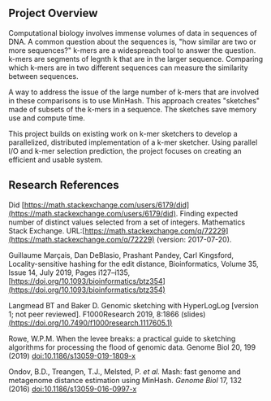 ## Project Overview

Computational biology involves immense volumes of data in sequences of DNA. A common question about the sequences is, "how similar are two or more sequences?" k-mers are a widespreach tool to answer the question. k-mers are segments of legnth k that are in the larger sequence. Comparing which k-mers are in two different sequences can measure the similarity between sequences.

A way to address the issue of the large number of k-mers that are involved in these comparisons is to use MinHash. This approach creates "sketches" made of subsets of the k-mers in a sequence. The sketches save memory use and compute time.

This project builds on existing work on k-mer sketchers to develop a parallelized, distributed implementation of a k-mer sketcher. Using parallel I/O and k-mer selection prediction, the project focuses on creating an efficient and usable system.

## Research References

Did [https://math.stackexchange.com/users/6179/did](https://math.stackexchange.com/users/6179/did). Finding expected number of distinct values selected from a set of integers. Mathematics Stack Exchange. URL:[https://math.stackexchange.com/q/72229](https://math.stackexchange.com/q/72229) (version: 2017-07-20).

Guillaume Marçais, Dan DeBlasio, Prashant Pandey, Carl Kingsford, Locality-sensitive hashing for the edit distance, Bioinformatics, Volume 35, Issue 14, July 2019, Pages i127–i135, [https://doi.org/10.1093/bioinformatics/btz354](https://doi.org/10.1093/bioinformatics/btz354)

Langmead BT and Baker D. Genomic sketching with HyperLogLog [version 1; not peer reviewed]. F1000Research 2019, 8:1866 (slides) [(https://doi.org/10.7490/f1000research.1117605.1)](https://doi.org/10.7490/f1000research.1117605.1)

Rowe, W.P.M. When the levee breaks: a practical guide to sketching algorithms for processing the flood of genomic data. Genome Biol 20, 199 (2019) [doi:10.1186/s13059-019-1809-x](https://doi.org/10.1186/s13059-019-1809-x)

Ondov, B.D., Treangen, T.J., Melsted, P. *et al.* Mash: fast genome and metagenome distance estimation using MinHash. *Genome Biol* 17, 132 (2016) [doi:10.1186/s13059-016-0997-x](https://doi.org/10.1186/s13059-016-0997-x)
